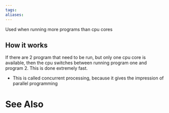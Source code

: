 ```yaml
---
tags: 
aliases:
---
```

Used when running more programs than cpu cores

## How it works
If there are 2 program that need to be run, but only one cpu core is available, then the cpu switches between running program one and program 2. This is done extremely fast.
- This is called concurrent processing, because it gives the impression of parallel programming

# See Also

